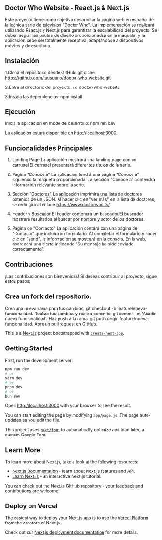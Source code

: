 
## Doctor Who Website - React.js & Next.js

Este proyecto tiene como objetivo desarrollar la página web en español de la icónica serie de televisión "Doctor Who". La implementación se realizará utilizando React.js y Next.js para garantizar la escalabilidad del proyecto. Se deben seguir las pautas de diseño proporcionadas en la maqueta, y la aplicación debe ser totalmente receptiva, adaptándose a dispositivos móviles y de escritorio.

## Instalación

1.Clona el repositorio desde GitHub:
git clone https://github.com/tuusuario/doctor-who-website.git

2.Entra al directorio del proyecto:
cd doctor-who-website

3.Instala las dependencias:
npm install

## Ejecución

Inicia la aplicación en modo de desarrollo:
npm run dev

La aplicación estará disponible en http://localhost:3000.

## Funcionalidades Principales

1. Landing Page
La aplicación mostrará una landing page con un carrusel.El carrusel presentará diferentes títulos de la serie.

2. Página "Conoce a"
La aplicación tendrá una página "Conoce a" siguiendo la maqueta proporcionada.
La sección "Conoce a" contendrá información relevante sobre la serie.

3. Sección "Doctores"
La aplicación imprimirá una lista de doctores obtenida de un JSON. Al hacer clic en "ver más" en la lista de doctores, se redirigirá al enlace https://www.doctorwho.tv/.

4. Header y Buscador
El header contendrá un buscador.El buscador mostrará resultados al buscar por nombre y actor de los doctores.

5. Página de "Contacto"
La aplicación contará con una página de "Contacto" que incluirá un formulario.
Al completar el formulario y hacer clic en "send", la información se mostrará en la consola.
En la web, aparecerá una alerta indicando "Su mensaje ha sido enviado correctamente".

## Contribuciones

¡Las contribuciones son bienvenidas! Si deseas contribuir al proyecto, sigue estos pasos:

## Crea un fork del repositorio.
Crea una nueva rama para tus cambios: git checkout -b feature/nueva-funcionalidad.
Realiza tus cambios y realiza commits: git commit -m 'Añadir nueva funcionalidad'.
Haz push a tu rama: git push origin feature/nueva-funcionalidad.
Abre un pull request en GitHub.

This is a [Next.js](https://nextjs.org/) project bootstrapped with [`create-next-app`](https://github.com/vercel/next.js/tree/canary/packages/create-next-app).

## Getting Started

First, run the development server:

```bash
npm run dev
# or
yarn dev
# or
pnpm dev
# or
bun dev
```

Open [http://localhost:3000](http://localhost:3000) with your browser to see the result.

You can start editing the page by modifying `app/page.js`. The page auto-updates as you edit the file.

This project uses [`next/font`](https://nextjs.org/docs/basic-features/font-optimization) to automatically optimize and load Inter, a custom Google Font.

## Learn More

To learn more about Next.js, take a look at the following resources:

- [Next.js Documentation](https://nextjs.org/docs) - learn about Next.js features and API.
- [Learn Next.js](https://nextjs.org/learn) - an interactive Next.js tutorial.

You can check out [the Next.js GitHub repository](https://github.com/vercel/next.js/) - your feedback and contributions are welcome!

## Deploy on Vercel

The easiest way to deploy your Next.js app is to use the [Vercel Platform](https://vercel.com/new?utm_medium=default-template&filter=next.js&utm_source=create-next-app&utm_campaign=create-next-app-readme) from the creators of Next.js.

Check out our [Next.js deployment documentation](https://nextjs.org/docs/deployment) for more details.



